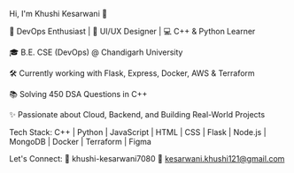 Hi, I'm Khushi Kesarwani 👋

🚀 DevOps Enthusiast | 🎨 UI/UX Designer | 💻 C++ & Python Learner

🎓 B.E. CSE (DevOps) @ Chandigarh University

🛠 Currently working with Flask, Express, Docker, AWS & Terraform

📚 Solving 450 DSA Questions in C++

✨ Passionate about Cloud, Backend, and Building Real-World Projects




Tech Stack:
C++ | Python | JavaScript | HTML | CSS | Flask | Node.js | MongoDB | Docker | Terraform | Figma

Let's Connect:
🔗 khushi-kesarwani7080
📧 kesarwani.khushi121@gmail.com

<!---
kesarwanikhushi/kesarwanikhushi is a ✨ special ✨ repository because its `README.md` (this file) appears on your GitHub profile.
You can click the Preview link to take a look at your changes.
--->
